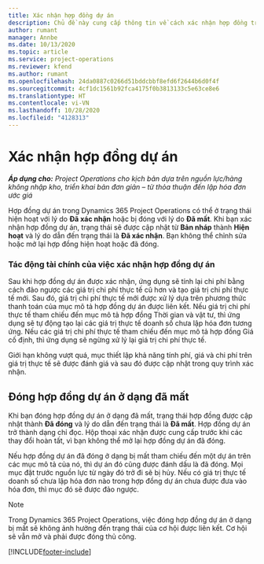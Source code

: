 ```yaml
---
title: Xác nhận hợp đồng dự án
description: Chủ đề này cung cấp thông tin về cách xác nhận hợp đồng trong Project Operations.
author: rumant
manager: Annbe
ms.date: 10/13/2020
ms.topic: article
ms.service: project-operations
ms.reviewer: kfend
ms.author: rumant
ms.openlocfilehash: 24da0887c0266d51bddcbbf8efd6f2644b6d0f4f
ms.sourcegitcommit: 4cf1dc1561b92fca4175f0b3813133c5e63ce8e6
ms.translationtype: HT
ms.contentlocale: vi-VN
ms.lasthandoff: 10/28/2020
ms.locfileid: "4128313"
---
```

# <a name="confirm-a-project-contract"></a>Xác nhận hợp đồng dự án

_**Áp dụng cho:** Project Operations cho kịch bản dựa trên nguồn lực/hàng không nhập kho, triển khai bản đơn giản – từ thỏa thuận đến lập hóa đơn ước giá_

Hợp đồng dự án trong Dynamics 365 Project Operations có thể ở trạng thái hiện hoạt với lý do **Đã xác nhận** hoặc bị đóng với lý do **Đã mất**. Khi bạn xác nhận hợp đồng dự án, trạng thái sẽ được cập nhật từ **Bản nháp** thành **Hiện hoạt** và lý do dẫn đến trạng thái là **Đã xác nhận**. Bạn không thể chỉnh sửa hoặc mở lại hợp đồng hiện hoạt hoặc đã đóng. 

### <a name="financial-impact-of-confirming-a-project-contract"></a>Tác động tài chính của việc xác nhận hợp đồng dự án

Sau khi hợp đồng dự án được xác nhận, ứng dụng sẽ tính lại chi phí bằng cách đảo ngược các giá trị chi phí thực tế cũ hơn và tạo giá trị chi phí thực tế mới. Sau đó, giá trị chi phí thực tế mới được xử lý dựa trên phương thức thanh toán của mục mô tả hợp đồng dự án được liên kết. Nếu giá trị chi phí thực tế tham chiếu đến mục mô tả hợp đồng Thời gian và vật tư, thì ứng dụng sẽ tự động tạo lại các giá trị thực tế doanh số chưa lập hóa đơn tương ứng. Nếu các giá trị chi phí thực tế tham chiếu đến mục mô tả hợp đồng Giá cố định, thì ứng dụng sẽ ngừng xử lý lại giá trị chi phí thực tế.

Giới hạn không vượt quá, mục thiết lập khả năng tính phí, giá và chi phí trên giá trị thực tế sẽ được đánh giá và sau đó được cập nhật trong quy trình xác nhận.

## <a name="close-a-project-contract-as-lost"></a>Đóng hợp đồng dự án ở dạng đã mất

Khi bạn đóng hợp đồng dự án ở dạng đã mất, trạng thái hợp đồng được cập nhật thành **Đã đóng** và lý do dẫn đến trạng thái là **Đã mất**. Hợp đồng dự án trở thành dạng chỉ đọc. Hộp thoại xác nhận được cung cấp trước khi các thay đổi hoàn tất, vì bạn không thể mở lại hợp đồng dự án đã đóng.

Nếu hợp đồng dự án đã đóng ở dạng bị mất tham chiếu đến một dự án trên các mục mô tả của nó, thì dự án đó cũng được đánh dấu là đã đóng. Mọi mục đặt trước nguồn lực từ ngày đó trở đi sẽ bị hủy. Nếu có giá trị thực tế doanh số chưa lập hóa đơn nào trong hợp đồng dự án chưa được đưa vào hóa đơn, thì mục đó sẽ được đảo ngược.

> [!NOTE]
> Trong Dynamics 365 Project Operations, việc đóng hợp đồng dự án ở dạng bị mất sẽ không ảnh hưởng đến trạng thái của cơ hội được liên kết. Cơ hội sẽ vẫn mở và phải được đóng thủ công.


[!INCLUDE[footer-include](../../includes/footer-banner.md)]